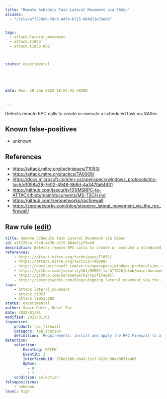 ```yaml
---
title: "Remote Schedule Task Lateral Movement via SASec"
aliases:
  - "/rule/aff229ab-f8cd-447b-b215-084d11e79eb0"


tags:
  - attack.lateral_movement
  - attack.t1053
  - attack.t1053.002



status: experimental





date: Mon, 10 Jan 2022 18:04:43 +0200


---
```


Detects remote RPC calls to create or execute a scheduled task via SASec

<!--more-->


## Known false-positives

* unknown



## References

* https://attack.mitre.org/techniques/T1053/
* https://attack.mitre.org/tactics/TA0008/
* https://docs.microsoft.com/en-us/openspecs/windows_protocols/ms-tsch/d1058a28-7e02-4948-8b8d-4a347fa64931
* https://github.com/jsecurity101/MSRPC-to-ATTACK/blob/main/documents/MS-TSCH.md
* https://github.com/zeronetworks/rpcfirewall
* https://zeronetworks.com/blog/stopping_lateral_movement_via_the_rpc_firewall/


## Raw rule ([edit](https://github.com/SigmaHQ/sigma/edit/master/rules/application/rpc_firewall/rpc_firewall_sasec_lateral_movement.yml))
```yaml
title: Remote Schedule Task Lateral Movement via SASec
id: aff229ab-f8cd-447b-b215-084d11e79eb0
description: Detects remote RPC calls to create or execute a scheduled task via SASec
references:
    - https://attack.mitre.org/techniques/T1053/
    - https://attack.mitre.org/tactics/TA0008/
    - https://docs.microsoft.com/en-us/openspecs/windows_protocols/ms-tsch/d1058a28-7e02-4948-8b8d-4a347fa64931
    - https://github.com/jsecurity101/MSRPC-to-ATTACK/blob/main/documents/MS-TSCH.md
    - https://github.com/zeronetworks/rpcfirewall
    - https://zeronetworks.com/blog/stopping_lateral_movement_via_the_rpc_firewall/
tags:
    - attack.lateral_movement
    - attack.t1053
    - attack.t1053.002
status: experimental
author: Sagie Dulce, Dekel Paz
date: 2022/01/01
modified: 2022/01/01
logsource:
    product: rpc_firewall
    category: application
    definition: 'Requirements: install and apply the RPC Firewall to all processes with "audit:true action:block uuid:378e52b0-c0a9-11cf-822d-00aa0051e40f"'
detection:
    selection:
        EventLog: RPCFW
        EventID: 3
        InterfaceUuid: 378e52b0-c0a9-11cf-822d-00aa0051e40f
        OpNum:
          - 0
          - 1
    condition: selection
falsepositives:
    - unknown
level: high

```
